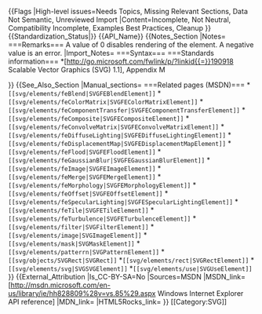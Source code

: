 {{Flags
|High-level issues=Needs Topics, Missing Relevant Sections, Data Not Semantic, Unreviewed Import
|Content=Incomplete, Not Neutral, Compatibility Incomplete, Examples Best Practices, Cleanup
}}
{{Standardization_Status|}}
{{API_Name}}
{{Notes_Section
|Notes=
===Remarks===
A value of 0 disables rendering of the element. A negative value is an error.
|Import_Notes=
===Syntax===
===Standards information===
*[http://go.microsoft.com/fwlink/p/?linkid{{=}}190918 Scalable Vector Graphics (SVG) 1.1], Appendix M


}}
{{See_Also_Section
|Manual_sections=
===Related pages (MSDN)===
*<code>[[svg/elements/feBlend|SVGFEBlendElement]]</code>
*<code>[[svg/elements/feColorMatrix|SVGFEColorMatrixElement]]</code>
*<code>[[svg/elements/feComponentTransfer|SVGFEComponentTransferElement]]</code>
*<code>[[svg/elements/feComposite|SVGFECompositeElement]]</code>
*<code>[[svg/elements/feConvolveMatrix|SVGFEConvolveMatrixElement]]</code>
*<code>[[svg/elements/feDiffuseLighting|SVGFEDiffuseLightingElement]]</code>
*<code>[[svg/elements/feDisplacementMap|SVGFEDisplacementMapElement]]</code>
*<code>[[svg/elements/feFlood|SVGFEFloodElement]]</code>
*<code>[[svg/elements/feGaussianBlur|SVGFEGaussianBlurElement]]</code>
*<code>[[svg/elements/feImage|SVGFEImageElement]]</code>
*<code>[[svg/elements/feMerge|SVGFEMergeElement]]</code>
*<code>[[svg/elements/feMorphology|SVGFEMorphologyElement]]</code>
*<code>[[svg/elements/feOffset|SVGFEOffsetElement]]</code>
*<code>[[svg/elements/feSpecularLighting|SVGFESpecularLightingElement]]</code>
*<code>[[svg/elements/feTile|SVGFETileElement]]</code>
*<code>[[svg/elements/feTurbulence|SVGFETurbulenceElement]]</code>
*<code>[[svg/elements/filter|SVGFilterElement]]</code>
*<code>[[svg/elements/image|SVGImageElement]]</code>
*<code>[[svg/elements/mask|SVGMaskElement]]</code>
*<code>[[svg/elements/patterrn|SVGPatternElement]]</code>
*<code>[[svg/objects/SVGRect|SVGRect]]</code>
*<code>[[svg/elements/rect|SVGRectElement]]</code>
*<code>[[svg/elements/svg|SVGSVGElement]]</code>
*<code>[[svg/elements/use|SVGUseElement]]</code>
}}
{{External_Attribution
|Is_CC-BY-SA=No
|Sources=MSDN
|MSDN_link=[http://msdn.microsoft.com/en-us/library/ie/hh828809%28v=vs.85%29.aspx Windows Internet Explorer API reference]
|MDN_link=
|HTML5Rocks_link=
}}
[[Category:SVG]]
